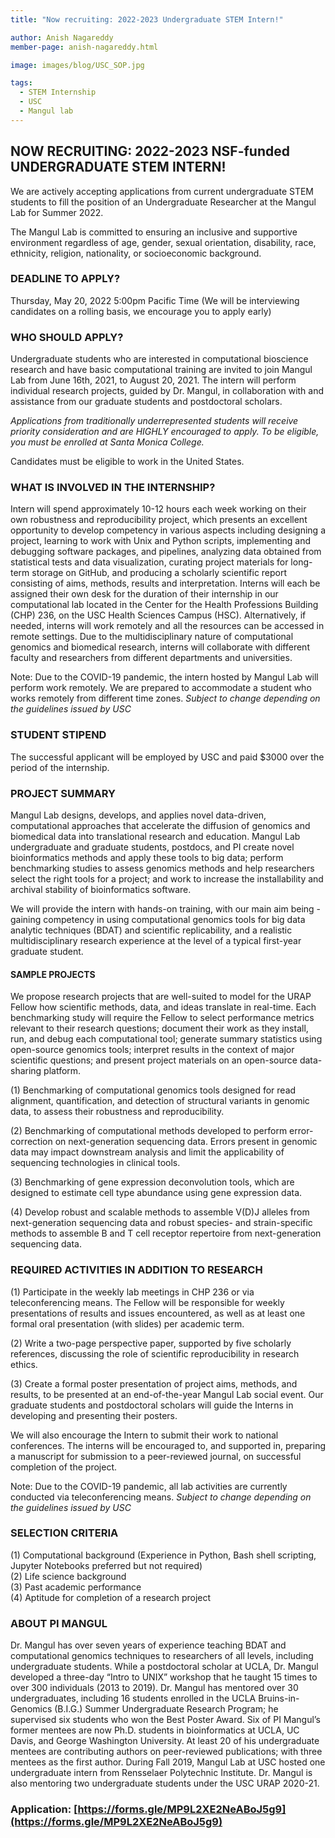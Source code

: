 ```yaml
---
title: "Now recruiting: 2022-2023 Undergraduate STEM Intern!"

author: Anish Nagareddy 
member-page: anish-nagareddy.html

image: images/blog/USC_SOP.jpg

tags:
  - STEM Internship
  - USC
  - Mangul lab
---
```


## NOW RECRUITING: 2022-2023 NSF-funded UNDERGRADUATE STEM INTERN!
 
We are actively accepting applications from current undergraduate STEM students to fill the position of an Undergraduate Researcher at the Mangul Lab for Summer 2022.

The Mangul Lab is committed to ensuring an inclusive and supportive environment regardless of age, gender, sexual orientation, disability, race, ethnicity, religion, nationality, or socioeconomic background.

### DEADLINE TO APPLY?
Thursday, May 20, 2022 5:00pm Pacific Time
(We will be interviewing candidates on a rolling basis, we encourage you to apply early)

### WHO SHOULD APPLY?
Undergraduate students who are interested in computational bioscience research and have basic computational training are invited to join Mangul Lab from June 16th, 2021, to August 20, 2021. The intern will perform individual research projects, guided by Dr. Mangul, in collaboration with and assistance from our graduate students and postdoctoral scholars. 

*Applications from traditionally underrepresented students will receive priority consideration and are HIGHLY encouraged to apply. To be eligible, you must be enrolled at Santa Monica College.*

Candidates must be eligible to work in the United States. 

### WHAT IS INVOLVED IN THE INTERNSHIP?
Intern will spend approximately 10-12 hours each week working on their own robustness and reproducibility project, which presents an excellent opportunity to develop competency in various aspects including designing a project, learning to work with Unix and Python scripts, implementing and debugging software packages, and pipelines, analyzing data obtained from statistical tests and data visualization, curating project materials for long-term storage on GitHub, and producing a scholarly scientific report consisting of aims, methods, results and interpretation. Interns will each be assigned their own desk for the duration of their internship in our computational lab located in the Center for the Health Professions Building (CHP) 236, on the USC Health Sciences Campus (HSC). Alternatively, if needed, interns will work remotely and all the resources can be accessed in remote settings. Due to the multidisciplinary nature of computational genomics and biomedical research, interns will collaborate with different faculty and researchers from different departments and universities. 
 
Note: Due to the COVID-19 pandemic, the intern hosted by Mangul Lab will perform work remotely.  We are prepared to accommodate a student who works remotely from different time zones. *Subject to change depending on the guidelines issued by USC*

### STUDENT STIPEND

The successful applicant will be employed by USC and paid $3000 over the period of the internship. 

### PROJECT SUMMARY

Mangul Lab designs, develops, and applies novel data-driven, computational approaches that accelerate the diffusion of genomics and biomedical data into translational research and education. Mangul Lab undergraduate and graduate students, postdocs, and PI create novel bioinformatics methods and apply these tools to big data; perform benchmarking studies to assess genomics methods and help researchers select the right tools for a project; and work to increase the installability and archival stability of bioinformatics software.

We will provide the intern with hands-on training, with our main aim being - gaining competency in using computational genomics tools for big data analytic techniques (BDAT) and scientific replicability, and a realistic multidisciplinary research experience at the level of a typical first-year graduate student.

#### SAMPLE PROJECTS

We propose research projects that are well-suited to model for the URAP Fellow how scientific methods, data, and ideas translate in real-time. Each benchmarking study will require the Fellow to select performance metrics relevant to their research questions; document their work as they install, run, and debug each computational tool; generate summary statistics using open-source genomics tools; interpret results in the context of major scientific questions; and present project materials on an open-source data-sharing platform. 

(1) Benchmarking of computational genomics tools designed for read alignment, quantification, and detection of structural variants in genomic data, to assess their robustness and reproducibility. <br/>

(2) Benchmarking of computational methods developed to perform error-correction on next-generation sequencing data. Errors present in genomic data may impact downstream analysis and limit the applicability of sequencing technologies in clinical tools. <br/>

(3) Benchmarking of gene expression deconvolution tools, which are designed to estimate cell type abundance using gene expression data. <br/>

(4) Develop robust and scalable methods to assemble V(D)J alleles from next-generation sequencing data and robust species- and strain-specific methods to assemble B and T cell receptor repertoire from next-generation sequencing data.

### REQUIRED ACTIVITIES IN ADDITION TO RESEARCH

(1) Participate in the weekly lab meetings in CHP 236 or via teleconferencing means. The Fellow will be responsible for weekly presentations of results and issues encountered, as well as at least one formal oral presentation (with slides) per academic term. <br/>

(2) Write a two-page perspective paper, supported by five scholarly references, discussing the role of scientific reproducibility in research ethics. <br/>

(3) Create a formal poster presentation of project aims, methods, and results, to be presented at an end-of-the-year Mangul Lab social event. Our graduate students and postdoctoral scholars will guide the Interns in developing and presenting their posters. <br/>

We will also encourage the Intern to submit their work to national conferences. The interns will be encouraged to, and supported in, preparing a manuscript for submission to a peer-reviewed journal, on successful completion of the project.

Note: Due to the COVID-19 pandemic, all lab activities are currently conducted via teleconferencing means. *Subject to change depending on the guidelines issued by USC*

### SELECTION CRITERIA

(1) Computational background (Experience in Python, Bash shell scripting, Jupyter Notebooks preferred but not required) <br/>
(2) Life science background <br/>
(3) Past academic performance <br/> 
(4) Aptitude for completion of a research project

### ABOUT PI MANGUL

Dr. Mangul has over seven years of experience teaching BDAT and computational genomics techniques to researchers of all levels, including undergraduate students. While a postdoctoral scholar at UCLA, Dr. Mangul developed a three-day “Intro to UNIX” workshop that he taught 15 times to over 300 individuals (2013 to 2019). Dr. Mangul has mentored over 30 undergraduates, including 16 students enrolled in the UCLA Bruins-in-Genomics (B.I.G.) Summer Undergraduate Research Program; he supervised six students who won the Best Poster Award. Six of PI Mangul’s former mentees are now Ph.D. students in bioinformatics at UCLA, UC Davis, and George Washington University. At least 20 of his undergraduate mentees are contributing authors on peer-reviewed publications; with three mentees as the first author. During Fall 2019, Mangul Lab at USC hosted one undergraduate intern from Rensselaer Polytechnic Institute. Dr. Mangul is also mentoring two undergraduate students under the USC URAP 2020-21. 
 
### Application: [https://forms.gle/MP9L2XE2NeABoJ5g9](https://forms.gle/MP9L2XE2NeABoJ5g9)
